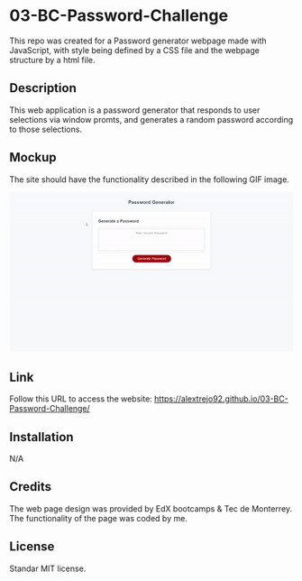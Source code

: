 # 03-BC-Password-Challenge
This repo was created for a Password generator webpage made with JavaScript, with style being defined by a CSS file and the webpage structure by a html file.

## Description

This web application is a password generator that responds to user selections via window promts, and generates a random password according to those selections.

## Mockup

The site should have the functionality described in the following GIF image.

![alt text](./Develop/assets/img/pagemockup.gif)

## Link

Follow this URL to access the website: https://alextrejo92.github.io/03-BC-Password-Challenge/

## Installation

N/A

## Credits

The web page design was provided by EdX bootcamps & Tec de Monterrey. The functionality of the page was coded by me.

## License

Standar MIT license.
